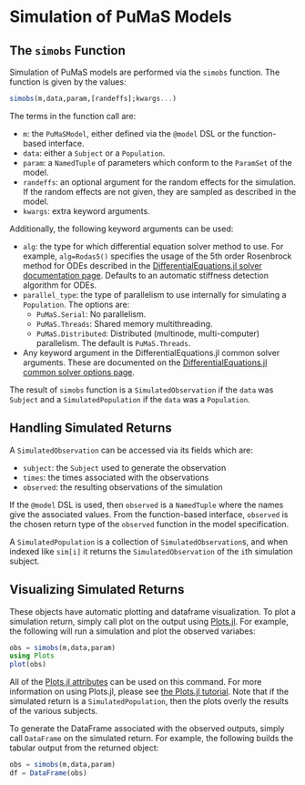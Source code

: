 # Simulation of PuMaS Models

## The `simobs` Function

Simulation of PuMaS models are performed via the `simobs` function. The function
is given by the values:

```julia
simobs(m,data,param,[randeffs];kwargs...)
```

The terms in the function call are:

- `m`: the `PuMaSModel`, either defined via the `@model` DSL or the function-based
  interface.
- `data`: either a `Subject` or a `Population`.
- `param`: a `NamedTuple` of parameters which conform to the `ParamSet` of the
  model.
- `randeffs`: an optional argument for the random effects for the simulation.
  If the random effects are not given, they are sampled as described in the
  model.
- `kwargs`: extra keyword arguments.

Additionally, the following keyword arguments can be used:

- `alg`: the type for which differential
  equation solver method to use. For example, `alg=Rodas5()` specifies the usage
  of the 5th order Rosenbrock method for ODEs described in the
  [DifferentialEquations.jl solver documentation page](http://docs.juliadiffeq.org/latest/solvers/ode_solve.html#Rosenbrock-Methods-1). Defaults to an automatic stiffness
  detection algorithm for ODEs.
- `parallel_type`: the type of parallelism to use internally for simulating
  a `Population`. The options are:
  - `PuMaS.Serial`: No parallelism.
  - `PuMaS.Threads`: Shared memory multithreading.
  - `PuMaS.Distributed`: Distributed (multinode, multi-computer) parallelism.
  The default is `PuMaS.Threads`.
- Any keyword argument in the DifferentialEquations.jl common solver arguments.
  These are documented on the [DifferentialEquations.jl common solver options page](http://docs.juliadiffeq.org/latest/basics/common_solver_opts.html).

The result of `simobs` function is a `SimulatedObservation` if the `data` was
`Subject` and a `SimulatedPopulation` if the `data` was a `Population`.

## Handling Simulated Returns

A `SimulatedObservation` can be accessed via its fields which are:

- `subject`: the `Subject` used to generate the observation
- `times`: the times associated with the observations
- `observed`: the resulting observations of the simulation

If the `@model` DSL is used, then `observed` is a `NamedTuple` where the names
give the associated values. From the function-based interface, `observed` is
the chosen return type of the `observed` function in the model specification.

A `SimulatedPopulation` is a collection of `SimulatedObservation`s, and when
indexed like `sim[i]` it returns the `SimulatedObservation` of the `i`th
simulation subject.

## Visualizing Simulated Returns

These objects have automatic plotting and dataframe visualization. To plot
a simulation return, simply call plot on the output using
[Plots.jl](https://github.com/JuliaPlots/Plots.jl). For example, the following
will run a simulation and plot the observed variabes:

```julia
obs = simobs(m,data,param)
using Plots
plot(obs)
```

All of the [Plots.jl attributes](http://docs.juliaplots.org/latest/attributes/)
can be used on this command. For more information on using Plots.jl, please
see [the Plots.jl tutorial](http://docs.juliaplots.org/latest/tutorial/).
Note that if the simulated return is a `SimulatedPopulation`, then the plots
overly the results of the various subjects.

To generate the DataFrame associated with the observed outputs, simply call
`DataFrame` on the simulated return. For example, the following builds the
tabular output from the returned object:

```julia
obs = simobs(m,data,param)
df = DataFrame(obs)
```
